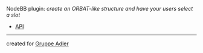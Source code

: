 NodeBB plugin: *create an ORBAT-like structure and have your users select a slot*

* [API](docs/api.md)


----

created for [Gruppe Adler](http://www.gruppe-adler.de)
